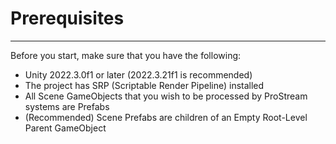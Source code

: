 
# Prerequisites

------
<snippet id="prerequisites_id">

Before you start, make sure that you have the following:

- Unity 2022.3.0f1 or later (2022.3.21f1 is recommended)
- The project has SRP (Scriptable Render Pipeline) installed
- All Scene GameObjects that you wish to be processed by ProStream systems are Prefabs
- (Recommended) Scene Prefabs are children of an Empty Root-Level Parent GameObject

</snippet>
